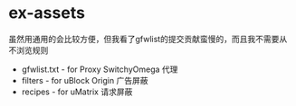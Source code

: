 # ex-assets

虽然用通用的会比较方便，但我看了gfwlist的提交贡献蛮慢的，而且我不需要从不浏览规则

- gfwlist.txt - for Proxy SwitchyOmega 代理
- filters - for uBlock Origin 广告屏蔽
- recipes - for uMatrix 请求屏蔽
